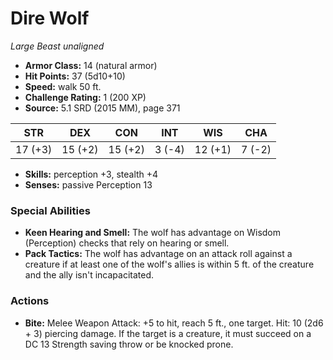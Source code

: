 # Dire Wolf

*Large* *Beast* *unaligned*

- **Armor Class:** 14 (natural armor)
- **Hit Points:** 37 (5d10+10)
- **Speed:** walk 50 ft.
- **Challenge Rating:** 1 (200 XP)
- **Source:** 5.1 SRD (2015 MM), page 371

| STR | DEX | CON | INT | WIS | CHA |
| --- | --- | --- | --- | --- | --- |
| 17 (+3) | 15 (+2) | 15 (+2) | 3 (-4) | 12 (+1) | 7 (-2) |

- **Skills:** perception +3, stealth +4
- **Senses:** passive Perception 13

### Special Abilities

- **Keen Hearing and Smell:** The wolf has advantage on Wisdom (Perception) checks that rely on hearing or smell.
- **Pack Tactics:** The wolf has advantage on an attack roll against a creature if at least one of the wolf's allies is within 5 ft. of the creature and the ally isn't incapacitated.

### Actions

- **Bite:** Melee Weapon Attack: +5 to hit, reach 5 ft., one target. Hit: 10 (2d6 + 3) piercing damage. If the target is a creature, it must succeed on a DC 13 Strength saving throw or be knocked prone.


